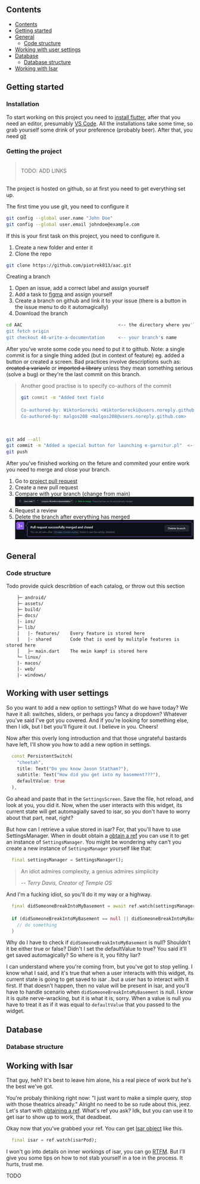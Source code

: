 ## Contents

- [Contents](#contents)
- [Getting started](#getting-started)
- [General](#general)
  - [Code structure](#code-structure)
- [Working with user settings](#working-with-user-settings)
- [Database](#database)
  - [Database structure](#database-structure)
- [Working with Isar](#working-with-isar)

## Getting started

### Installation
To start working on this project you need to [install flutter](https://docs.flutter.dev/get-started/install), after that you need an editor, presumably [VS Code](https://code.visualstudio.com/download). All the installations take some time, so grab yourself some drink of your preference (probably beer). After that, you need [git](https://git-scm.com/downloads)

### Getting the project
><br>TODO: ADD LINKS <br><br>

The project is hosted on github, so at first you need to get everything set up.

The first time you use git, you need to configure it

```bash
git config --global user.name "John Doe"
git config --global user.email johndoe@example.com
```

If this is your first task on this project, you need to configure it.
1. Create a new folder and enter it
2. Clone the repo
```bash
git clone https://github.com/piotrek813/aac.git
```

Creating a branch

1. Open an issue, add a correct label and assign yourself
2. Add a task to [figma](https://www.figma.com/file/HiTWiE7qnbIbEZ8gVs2iPj/aac?type=whiteboard&node-id=0-1&t=jDN6wUoxTkiEhMYI-0) and assign yourself
3. Create a branch on github and link it to your issue (there is a button in the issue menu to do it automagically)
4. Download the branch


```bash
cd AAC                                    <-- the directory where you'll store the project
git fetch origin
git checkout 48-write-a-documentation     <-- your branch's name
```

After you've wrote some code you need to put it to github. Note: a single commit is for a single thing added (but in context of feature) eg. added a button or created a screen. Bad practices involve descriptions such as: ~~created a variavle~~ or ~~imported a library~~ unless they mean something serious (solve a bug) or they're the last commit on this branch.

> Another good practise is to specify co-authors of the commit
> 
>```bash
>git commit -m "Added text field
>
>Co-authored-by: WiktorGorecki <WiktorGorecki@users.noreply.github.com>
>Co-authored-by: malgos208 <malgos208@users.noreply.github.com>
>```

<br>

```bash
git add --all
git commit -m "Added a special button for launching e-garnitur.pl"  <-- describe what you did
git push
```

After you've finished working on the feture and commited your entire work you need to merge and close your branch.

1. Go to [project pull request](https://github.com/piotrek813/aac/pulls)
2. Create a new pull request
3. Compare with your branch (change from main)
![Image: Github merge](img/merge.png)
4. Request a review
5. Delete the branch after everything has merged
![Image: Github delete branch after merge](./img/delete_after_merge.png)

## General

### Code structure

Todo provide quick describtion of each catalog, or throw out this section
```
    ├─ android/
    ├─ assets/
    ├─ build/
    ├─ docs/
    |- ios/
    ├─ lib/
    |   |- features/    Every feature is stored here
    |   |- shared       Code that is used by mulitple features is stored here
    │   ├─ main.dart    The mein kampf is stored here
    └─ linux/
    |- macos/
    |- web/
    |- windows/
```


## Working with user settings
So you want to add a new option to settings? What do we have today? We have it all: switches, sliders, or perhaps you fancy a dropdown? Whatever you've said I've got you covered. And if you're looking for something else, then I idk, but I bet you'll figure it out. I believe in you. Cheers!

Now after this overly long introduction and that those ungrateful bastards have left, I'll show you how to add a new option in settings.

```dart
  const PersistentSwitch(
    "cheetah",
    title: Text("Do you know Jason Statham?"),
    subtitle: Text("How did you get into my basement???"),
    defaultValue: true
  ),
```

Go ahead and paste that in the `SettingsScreen`. Save the file, hot reload, and look at you, you did it. Now, when the user interacts with this widget, its current state will get automagially saved to isar, so you don't have to worry about that part, neat, right?

But how can I retrieve a value stored in isar? For, that you'll have to use SettingsManager. When in doubt obtain a [obtain a ref](https://docs-v2.riverpod.dev/docs/concepts/reading#obtaining-a-ref-object) you can use it to get an instance of `SettingsManager`. You might be wondering why can't you create a new instance of `SettingsManager` yourself like that:

```dart
  final settingsManager = SettingsManager();
```

> An idiot admires complexity, a genius admires simplicity
>
> -- <cite>Terry Davis, Creator of Temple OS</cite>

And I'm a fucking idiot, so you'll do it my way or a highway.

```dart
  final didSomeoneBreakIntoMyBasement = await ref.watch(settingsManagerProvider).getValue("cheetah"); // can be null

  if (didSomeoneBreakIntoMyBasement == null || didSomeoneBreakIntoMyBasement) {
    // do something
  }
```

Why do I have to check if `didSomeoneBreakIntoMyBasement` is null? Shouldn't it be either true or false? Didn't I set the defaultValue to true? You said it'll get saved automagically? So where is it, you filthy liar?

I can understand where you're coming from, but you've got to stop yelling. I know what I said, and it's true that when a user interacts with this widget, its current state is going to get saved to isar ..but a user has to interact with it first. If that doesn't happen, then no value will be present in isar, and you'll have to handle scenario when `didSomeoneBreakIntoMyBasement` is null. I know it is quite nerve-wracking, but it is what it is, sorry. When a value is null you have to treat it as if it was equal to `defaultValue` that you passed to the widget.

## Database

### Database structure

## Working with Isar
That guy, heh? It's best to leave him alone, his a real piece of work but he's the best we've got.

You're probaly thiniking right now: "I just want to make a simple query, stop with those theatrics already." Alright no need to be so rude about this, jeez. Let's start with [obtaining a ref](https://docs-v2.riverpod.dev/docs/concepts/reading#obtaining-a-ref-object). What's ref you ask? Idk, but you can use it to get isar to show up to work, that deadbeat.

Okay now that you've grabbed your ref. You can get [Isar object](https://pub.dev/documentation/isar/latest/isar/Isar-class.html) like this.

```dart
  final isar = ref.watch(isarPod);
```

I won't go into details on inner workings of isar, you can go [RTFM](https://isar.dev/tutorials/quickstart.html). But I'll give you some tips on how to not stab yourself in a toe in the process. It hurts, trust me.

TODO
